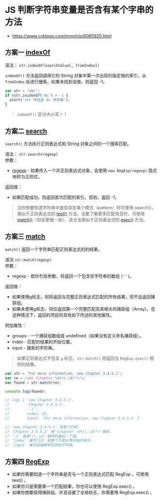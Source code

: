 # JS 判断字符串变量是否含有某个字串的方法
- https://www.cnblogs.com/mmyh/p/6065920.html  

## 方案一 [indexOf](https://developer.mozilla.org/zh-CN/docs/Web/JavaScript/Reference/Global_Objects/String/indexOf)
语法： `str.indexOf(searchValue[, fromIndex])`  

`indexOf()` 方法返回调用它的 String 对象中第一次出现的指定值的索引，从 `fromIndex` 处进行搜索。如果未找到该值，则返回 -1。  

```js
var str = "abc";
if (str.inidexOf('bc') > -1 {
  alert('str 中包含 bc 字符串');
}
```
>`indexOf()` 区分大小写！！  


## 方案二 [search](https://developer.mozilla.org/zh-CN/docs/Web/JavaScript/Reference/Global_Objects/String/search)
`search()` 方法执行正则表达式和 String 对象之间的一个搜索匹配。  

语法： `str.search(regexp)`  
参数：  
- [regexp](https://developer.mozilla.org/zh-CN/docs/Web/JavaScript/Reference/Global_Objects/RegExp) - 如果传入一个非正则表达式对象，会使用 `new RegExp(regexp)` 隐式地转为正则式。  

返回值：  
- 如果匹配成功，则返回首次匹配的索引。否则，返回 -1。  

>当你想要知道字符串中是否存在某个模式（pattern）时可使用 search()，类似于正则表达式的 [test()](https://developer.mozilla.org/zh-CN/docs/Web/JavaScript/Reference/Global_Objects/RegExp/test) 方法。当要了解更多匹配信息时，可使用 [match()](https://developer.mozilla.org/zh-CN/docs/Web/JavaScript/Reference/Global_Objects/String/match)（但会更慢一些），该方法类似于正则表达式的 [exec()](https://developer.mozilla.org/zh-CN/docs/Web/JavaScript/Reference/Global_Objects/RegExp/exec) 方法。  


## 方案三 [match](https://developer.mozilla.org/zh-CN/docs/Web/JavaScript/Reference/Global_Objects/String/match)
`match()` 返回一个字符串匹配正则表达式的的结果。  

语法 `str.match(regexp)`  
参数：  
- regexp - 若你冇给参数，将返回一个包含空字符串的数组 `['']`。  

返回值：  
- 如果使用g标志，则将返回与完整正则表达式匹配的所有结果，但不会返回捕获组。  
- 如果未使用g标志，则仅返回第一个完整匹配及其相关的捕获组（Array）。在这种情况下，返回的项目将具有如下所述的其他属性。  

附加属性：  
- groups - 一个捕获组数组或 undefined（如果没有定义命名捕获组）。  
- index - 匹配的结果的开始位置。  
- input - 搜索的字符串。  

>如果正则表达式不包含 `g` 标志，`str.match()` 将返回与 `RegExp.exec()` 相同的结果。  

```js
var str = 'For more information, see Chapter 3.4.5.1';
var re = /see (chapter \d+(\.\d)*)/i;
var found = str.match(re);

console.log(found);

// logs [ 'see Chapter 3.4.5.1',
//        'Chapter 3.4.5.1',
//        '.1',
//        index: 22,
//        input: 'For more information, see Chapter 3.4.5.1' ]

// 'see Chapter 3.4.5.1' 是整个匹配。
// 'Chapter 3.4.5.1' 被'(chapter \d+(\.\d)*)'捕获。
// '.1' 是被'(\.\d)'捕获的最后一个值。
// 'index' 属性(22) 是整个匹配从零开始的索引。
// 'input' 属性是被解析的原始字符串。
```


## 方案四 [RegExp](https://developer.mozilla.org/zh-CN/docs/Web/JavaScript/Reference/Global_Objects/RegExp)

- 如果你需要知道一个字符串是否与一个正则表达式匹配 RegExp ，可使用 test() 。  
- 如果你只是需要第一个匹配结果，你也可以使用 RegExp.exec() 。  
- 如果你想要获得捕获组，并且设置了全局标志，你需要用 RegExp.exec() 。  

